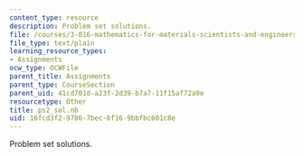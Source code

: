 ```yaml
---
content_type: resource
description: Problem set solutions.
file: /courses/3-016-mathematics-for-materials-scientists-and-engineers-fall-2005/16fcd3f297867bec6f169bbfbc601c8e_ps2_sol.nb
file_type: text/plain
learning_resource_types:
- Assignments
ocw_type: OCWFile
parent_title: Assignments
parent_type: CourseSection
parent_uid: 41cd701d-a23f-2d39-b7a7-11f15af72a9e
resourcetype: Other
title: ps2_sol.nb
uid: 16fcd3f2-9786-7bec-6f16-9bbfbc601c8e
---
```

Problem set solutions.